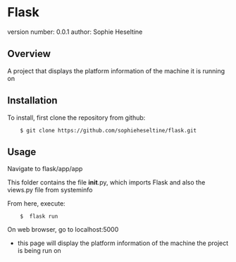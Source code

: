 Flask
=================

version number: 0.0.1
author: Sophie Heseltine

Overview
--------

A project that displays the platform information of the machine it is running on


Installation
--------------------

To install, first clone the repository from github:

        $ git clone https://github.com/sophieheseltine/flask.git



Usage
-------------------

Navigate to flask/app/app

This folder contains the file __init__.py, which imports Flask and also the views.py file from systeminfo

From here, execute:

        $  flask run

On web browser, go to localhost:5000
- this page will display the platform information of the machine the project is being run on
        
